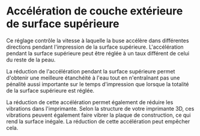 Accélération de couche extérieure de surface supérieure
====
Ce réglage contrôle la vitesse à laquelle la buse accélère dans différentes directions pendant l'impression de la surface supérieure. L'accélération pendant la surface supérieure peut être réglée à un taux différent de celui du reste de la peau.

La réduction de l'accélération pendant la surface supérieure permet d'obtenir une meilleure étanchéité à l'eau tout en n'entraînant pas une pénalité aussi importante sur le temps d'impression que lorsque la totalité de la surface supérieure est réglée.

La réduction de cette accélération permet également de réduire les vibrations dans l'imprimante. Selon la structure de votre imprimante 3D, ces vibrations peuvent également faire vibrer la plaque de construction, ce qui rend la surface inégale. La réduction de cette accélération peut empêcher cela.
